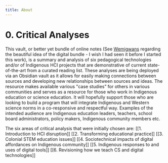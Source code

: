 ```yaml
---
title: About
---
```

# 0. Critical Analyses
This vault, or better yet bundle of online notes (See [Wemigwans](https://cjc.utpjournals.press/doi/10.22230/cjc.2020v45n1a3683) regarding the beautiful idea of the digital bundle - I wish I had seen it before I started this work), is a summary and analysis of six pedagogical technologies and/or of Indigenous HCI projects that are demonstrative of current state-of-the-art from a curated reading list. These analyses are being deployed via an Obsidian vault as it allows for easily making connections between sources and developing new relationships between sources and ideas. The resource makes available various "case studies” for others in various communities and serves as a resource for those who work in Indigenous education or science education. It will hopefully support those who are looking to build a program that will integrate Indigenous and Western science norms in a co-responsive and respectful way. Examples of the intended audience are Indigenous education leaders, teachers, school board administrators, policy makers, Indigenous community members etc.

The six areas of critical analysis that were initially chosen are:
[[1. Introduction to HCI disruption]]
[[2. Transforming educational practice]]
[[3. Colonial STEM education issues]]
[[4. Sociotechnical impacts of digital affordances on Indigenous community]]
[[5. Indigenous responses to and uses of digital tools]]
[[6. Revisioning how we teach CS and digital technologies]]
